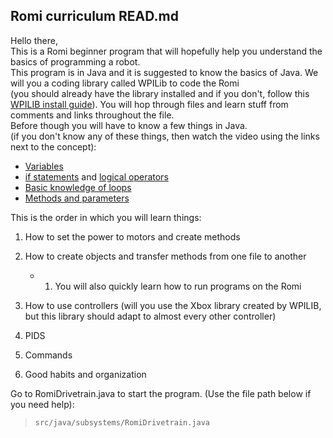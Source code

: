 ## Romi curriculum READ.md  
Hello there,  
This is a Romi beginner program that will hopefully help you understand the basics of programming a robot.  
This program is in Java and it is suggested to know the basics of Java. We will you a coding library called WPILib to code the Romi  
(you should already have the library installed and if you don't, follow this [WPILIB install guide](https://docs.wpilib.org/en/stable/docs/zero-to-robot/step-2/wpilib-setup.html)). You will hop through files and learn stuff from comments and links throughout the file.  
Before though you will have to know a few things in Java.   
(if you don't know any of these things, then watch the video using the links next to the concept):  
* [Variables](https://www.youtube.com/watch?v=so1iUWaLmKA)  
* [if statements](https://www.youtube.com/watch?v=MY03bt_0JQI) and [logical operators](https://www.youtube.com/watch?v=919IUhotDCo)
* [Basic knowledge of loops](https://www.youtube.com/watch?v=t6gmQaTMTtM)
* [Methods and parameters](https://www.youtube.com/watch?v=v5p_SUfi710)

This is the order in which you will learn things:
1) How to set the power to motors and create methods

2) How to create objects and transfer methods from one file to another 
    - 1) You will also quickly learn how to run programs on the Romi

3) How to use controllers (will you use the Xbox library created by WPILIB, but this library should adapt to almost every other controller)

4) PIDS

5) Commands

6) Good habits and organization
  
Go to RomiDrivetrain.java to start the program. (Use the file path below if you need help):
>     src/java/subsystems/RomiDrivetrain.java